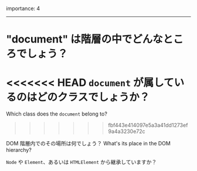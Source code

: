 importance: 4

---

# "document" は階層の中でどんなところでしょう？

<<<<<<< HEAD
`document` が属しているのはどのクラスでしょうか？
=======
Which class does the `document` belong to?
>>>>>>> fbf443e414097e5a3a41dd1273ef9a4a3230e72c

DOM 階層内でのその場所は何でしょう？
What's its place in the DOM hierarchy?

`Node` や `Element`、あるいは `HTMLElement` から継承していますか？
